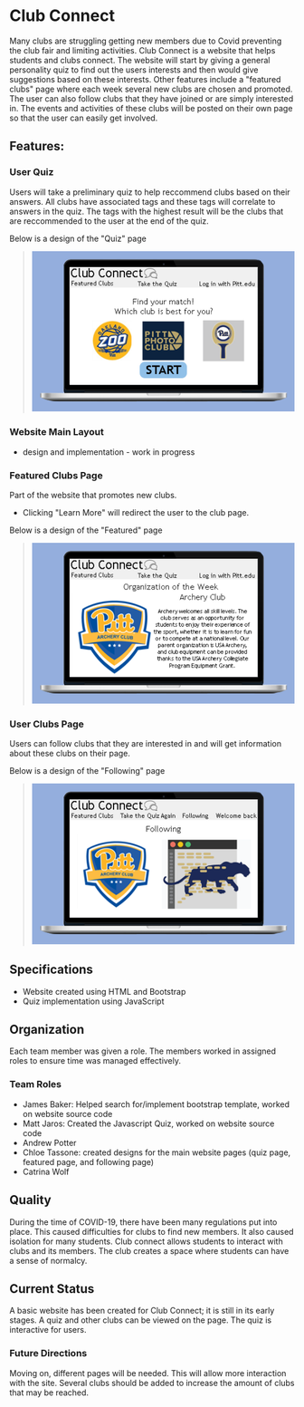# Club Connect
Many clubs are struggling getting new members due to Covid preventing the club fair and limiting activities. Club Connect is a website that helps students and clubs connect. The website will start by giving a general personality quiz to find out the users interests and then would give suggestions based on these interests. Other features include a "featured clubs" page where each week several new clubs are chosen and promoted. The user can also follow clubs that they have joined or are simply interested in. The events and activities of these clubs will be posted on their own page so that the user can easily get involved.

## Features:

### User Quiz
Users will take a preliminary quiz to help reccommend clubs based on their answers. All clubs have associated tags and these tags will correlate to answers in the quiz. The tags with the highest result will be the clubs that are reccommended to the user at the end of the quiz.


Below is a design of the "Quiz" page
> ![Quiz](Quiz.png)

### Website Main Layout
  - design and implementation - work in progress

### Featured Clubs Page
Part of the website that promotes new clubs. 
  - Clicking "Learn More" will redirect the user to the club page.

Below is a design of the "Featured" page
> ![featured](Featured.png)

### User Clubs Page
Users can follow clubs that they are interested in and will get information about these clubs on their page.

Below is a design of the "Following" page
> ![Following](Following.png)

## Specifications
  - Website created using HTML and Bootstrap
  - Quiz implementation using JavaScript

## Organization
Each team member was given a role. The members worked in assigned roles to ensure time was managed effectively.
### Team Roles
  - James Baker: Helped search for/implement bootstrap template, worked on website source code
  - Matt Jaros: Created the Javascript Quiz, worked on website source code
  - Andrew Potter
  - Chloe Tassone: created designs for the main website pages (quiz page, featured page, and following page)
  - Catrina Wolf  

## Quality
During the time of COVID-19, there have been many regulations put into place. This caused difficulties for clubs to find new members. It also caused isolation for many students. Club connect allows students to interact with clubs and its members. The club creates a space where students can have a sense of normalcy.

## Current Status
A basic website has been created for Club Connect; it is still in its early stages. A quiz and other clubs can be viewed on the page. The quiz is interactive for users.
### Future Directions
Moving on, different pages will be needed. This will allow more interaction with the site. Several clubs should be added to increase the amount of clubs that may be reached. 

[//]: # (These are reference links used in the body of this note and get stripped out when the markdown processor does its job. There is no need to format nicely because it shouldn't be seen. Thanks SO - http://stackoverflow.com/questions/4823468/store-comments-in-markdown-syntax)


   [dill]: <https://github.com/joemccann/dillinger>
   [git-repo-url]: <https://github.com/joemccann/dillinger.git>
   [john gruber]: <http://daringfireball.net>
   [df1]: <http://daringfireball.net/projects/markdown/>
   [markdown-it]: <https://github.com/markdown-it/markdown-it>
   [Ace Editor]: <http://ace.ajax.org>
   [node.js]: <http://nodejs.org>
   [Twitter Bootstrap]: <http://twitter.github.com/bootstrap/>
   [jQuery]: <http://jquery.com>
   [@tjholowaychuk]: <http://twitter.com/tjholowaychuk>
   [express]: <http://expressjs.com>
   [AngularJS]: <http://angularjs.org>
   [Gulp]: <http://gulpjs.com>

   [PlDb]: <https://github.com/joemccann/dillinger/tree/master/plugins/dropbox/README.md>
   [PlGh]: <https://github.com/joemccann/dillinger/tree/master/plugins/github/README.md>
   [PlGd]: <https://github.com/joemccann/dillinger/tree/master/plugins/googledrive/README.md>
   [PlOd]: <https://github.com/joemccann/dillinger/tree/master/plugins/onedrive/README.md>
   [PlMe]: <https://github.com/joemccann/dillinger/tree/master/plugins/medium/README.md>
   [PlGa]: <https://github.com/RahulHP/dillinger/blob/master/plugins/googleanalytics/README.md>
